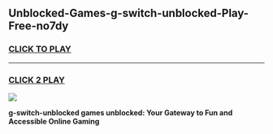 
## Unblocked-Games-g-switch-unblocked-Play-Free-no7dy
<h3>
<a href="https://premium76.site?title=g-switch-unblocked&ref=20M">CLICK TO PLAY</a></h3>
<hr>

<h3>
<a href="https://premium76.site?title=g-switch-unblocked&ref=20M">CLICK 2 PLAY</a>
  
</h3>

<a href="https://premium76.site?title=g-switch-unblocked&ref=19M"><img src="https://clearcache.store/games.png"></a>


**g-switch-unblocked games unblocked: Your Gateway to Fun and Accessible Online Gaming**
